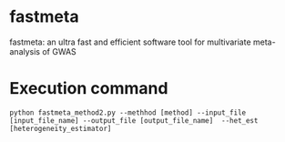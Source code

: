 # fastmeta
fastmeta: an ultra fast and efficient software tool for multivariate meta-analysis of GWAS


# Execution command 
```
python fastmeta_method2.py --methhod [method] --input_file [input_file_name] --output_file [output_file_name]  --het_est [heterogeneity_estimator]
```
